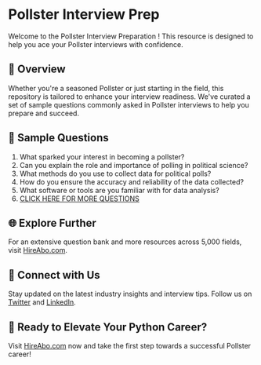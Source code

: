 # Pollster Interview Prep

Welcome to the Pollster Interview Preparation ! This resource is designed to help you ace your Pollster interviews with confidence.

## 🚀 Overview

Whether you're a seasoned Pollster or just starting in the field, this repository is tailored to enhance your interview readiness. We've curated a set of sample questions commonly asked in Pollster interviews to help you prepare and succeed.

## 📝 Sample Questions

1. What sparked your interest in becoming a pollster?
2. Can you explain the role and importance of polling in political science?
3. What methods do you use to collect data for political polls?
4. How do you ensure the accuracy and reliability of the data collected?
5. What software or tools are you familiar with for data analysis?
6. [CLICK HERE FOR MORE QUESTIONS](https://hireabo.com/job/7_3_15/Pollster)

## 🌐 Explore Further

For an extensive question bank and more resources across 5,000 fields, visit [HireAbo.com](https://www.hireabo.com).

## 📱 Connect with Us

Stay updated on the latest industry insights and interview tips. Follow us on [Twitter](https://twitter.com/hireabo) and [LinkedIn](https://www.linkedin.com/in/hire-abo-3609972a8/).

## 🚀 Ready to Elevate Your Python Career?

Visit [HireAbo.com](https://www.hireabo.com) now and take the first step towards a successful Pollster career!